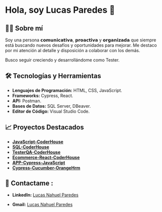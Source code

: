 # Hola, soy Lucas Paredes 👋

## 👨‍💻 Sobre mí
Soy una persona 𝗰𝗼𝗺𝘂𝗻𝗶𝗰𝗮𝘁𝗶𝘃𝗮, 𝗽𝗿𝗼𝗮𝗰𝘁𝗶𝘃𝗮 y 𝗼𝗿𝗴𝗮𝗻𝗶𝘇𝗮𝗱𝗮 que siempre está buscando nuevos desafíos y oportunidades para mejorar. 
Me destaco por mi atención al detalle y disposición a colaborar con los demás.

Busco seguir creciendo y desarrollándome como Tester. 

## 🛠️ Tecnologías y Herramientas
- **Lenguajes de Programación:** HTML, CSS, JavaScript.
- **Frameworks:** Cypress, React.
- **API:** Postman.
- **Bases de Datos:** SQL Server, DBeaver.
- **Editor de Código:** Visual Studio Code.

## 📈 Proyectos Destacados
- **[JavaScript-CoderHouse](https://github.com/LucasParedes/JavaScript-CoderHouse)**
- **[SQL-CoderHouse](https://github.com/LucasParedes/SQL-CoderHouse)**
- **[TesterQA-CoderHouse](https://github.com/LucasParedes/TesterQA-CoderHouse)**
- **[Ecommerce-React-CoderHouse](https://github.com/LucasParedes/Ecommerce-React-CoderHouse)**
- **[APP-Cypress-JavaScript](https://github.com/LucasParedes/APP-Cypress-JavaScript)**
- **[Cypress-Cucumber-OrangeHrm](https://github.com/LucasParedes/Cypress-Cucumber-OrangeHrm)**

## 📲 Contactame :

- **LinkedIn:** [Lucas Nahuel Paredes](https://www.linkedin.com/in/lucasparedes1/)

<div>
  <a href="https://www.linkedin.com/in/lucasparedes1/">
  </a>
  
- **Gmail:**
  <a href="mailto:lutesting2@gmail.com">
    Lucas Nahuel Paredes
</div>
